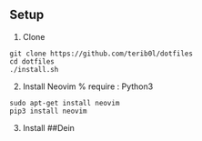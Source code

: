 ## Setup

1. Clone
```
git clone https://github.com/terib0l/dotfiles
cd dotfiles
./install.sh
```

2. Install Neovim
% require : Python3
```
sudo apt-get install neovim
pip3 install neovim
```

3. Install ##Dein
```
```
